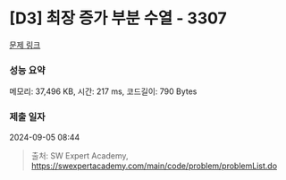 # [D3] 최장 증가 부분 수열 - 3307 

[문제 링크](https://swexpertacademy.com/main/code/problem/problemDetail.do?contestProbId=AWBOKg-a6l0DFAWr) 

### 성능 요약

메모리: 37,496 KB, 시간: 217 ms, 코드길이: 790 Bytes

### 제출 일자

2024-09-05 08:44



> 출처: SW Expert Academy, https://swexpertacademy.com/main/code/problem/problemList.do